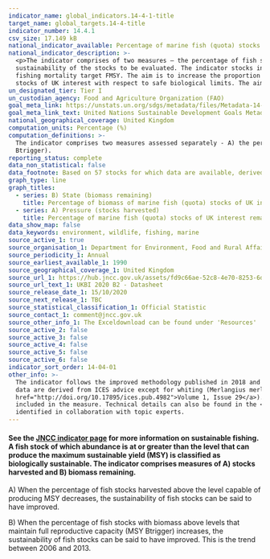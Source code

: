 ```yaml
---
indicator_name: global_indicators.14-4-1-title
target_name: global_targets.14-4-title
indicator_number: 14.4.1
csv_size: 17.149 kB
national_indicator_available: Percentage of marine fish (quota) stocks of UK interest; A) harvested sustainably; B) with biomass at levels that maintain full reproductive capacity
national_indicator_description: >-
  <p>The indicator comprises of two measures – the percentage of fish stocks in seas around the UK that are A) harvested sustainably, and B) at full reproductive capacity. Measures are based on a group of 20 species in 57 stocks for which there are reliable estimates that allow the
  sustainability of the stocks to be evaluated. The indicator stocks include a range of local and widely distributed species of major importance to the UK fishing industry. <p>A) Pressure (stocks harvested) shows trends in the exploitation level of stocks of UK interest with respect to the
  fishing mortality target FMSY. The aim is to increase the proportion of stocks fished at or below the fishing mortality target FMSY and reduce to zero the number of stocks of unknown status relative to FMSY. B) State (biomass remaining) Shows trends in the spawning stock biomass (SSB) of
  stocks of UK interest with respect to safe biological limits. The aim is to increase the proportion of stocks with SSB at or above MSY Btrigger and reduce to zero the number of stocks that have unknown status relative to MSY reference points.
un_designated_tier: Tier I
un_custodian_agency: Food and Agriculture Organization (FAO)
goal_meta_link: https://unstats.un.org/sdgs/metadata/files/Metadata-14-04-01.pdf
goal_meta_link_text: United Nations Sustainable Development Goals Metadata (PDF 370 KB)
national_geographical_coverage: United Kingdom
computation_units: Percentage (%)
computation_definitions: >-
  The indicator comprises two measures assessed separately - A) the percentage of stocks fished at or below the level capable of producing Maximum Sustainable Yield (FMSY); and B) the percentage of stocks with biomass above the level capable of producing Maximum Sustainable Yield (MSY
  Btrigger).
reporting_status: complete
data_non_statistical: false
data_footnote: Based on 57 stocks for which data are available, derived from stock assessment reports.  For B) State (biomass remaining) the final year will typically show an increase in ‘unknown’ status due to the cycle by which updates are made to stock assessments.
graph_type: line
graph_titles:
  - series: B) State (biomass remaining)
    title: Percentage of biomass of marine fish (quota) stocks of UK interest remaining (in relation to the  MSY Btrigger)
  - series: A) Pressure (stocks harvested)
    title: Percentage of marine fish (quota) stocks of UK interest remaining (in relation to FMSY)
data_show_map: false
data_keywords: environment, wildlife, fishing, marine
source_active_1: true
source_organisation_1: Department for Environment, Food and Rural Affairs (DEFRA)
source_periodicity_1: Annual
source_earliest_available_1: 1990
source_geographical_coverage_1: United Kingdom
source_url_1: https://hub.jncc.gov.uk/assets/fd9c66ae-52c8-4e70-8253-6d6a1d23901e
source_url_text_1: UKBI 2020 B2 - Datasheet
source_release_date_1: 15/10/2020
source_next_release_1: TBC
source_statistical_classification_1: Official Statistic 
source_contact_1: comment@jncc.gov.uk
source_other_info_1: The Exceldownload can be found under 'Resources'
source_active_2: false
source_active_3: false
source_active_4: false
source_active_5: false
source_active_6: false
indicator_sort_order: 14-04-01
other_info: >-
  The indicator follows the improved methodology published in 2018 and is not directly comparable with data previously shown here. The method has  changed following developments for the UK national good environmental status indicators for commercial fish and shellfish stocks.<p> All stock
  data are derived from ICES advice except for whiting (Merlangius merlangus) in Division 6.a (West of Scotland), where estimates are derived from the ICES 2019 Report of the Working Group on Celtic Seas Ecoregion (WGCSE), ICES Scientific Reports (<a
  href="http://doi.org/10.17895/ices.pub.4982">Volume 1, Issue 29</a>).<p>Please see  <a href="https://jncc.gov.uk/our-work/ukbi-b2-sustainable-fisheries/#downloads">UK Biodiversity Indicators 2020: B2. Sustainable fisheries</a> for analysis, and further information on the fish stocks
  included in the measure. Technical details can also be found in the <a href="https://hub.jncc.gov.uk/assets/fd9c66ae-52c8-4e70-8253-6d6a1d23901e">UKBI 2020 B2: Technical Background Document B2 (xlsx)</a>. Data follows the UN specification for this indicator. This indicator has been
  identified in collaboration with topic experts.
---
```

#### See the [JNCC indicator page](http://jncc.defra.gov.uk/page-4244) for more information on sustainable fishing. A fish stock of which abundance is at or greater than the level that can produce the maximum sustainable yield (MSY) is classified as biologically sustainable. The indicator comprises measures of A) stocks harvested and B) biomass remaining.   
  
A) When the percentage of fish stocks harvested above the level capable of producing MSY decreases, the sustainability of fish stocks can be said to have improved.  
  
B) When the percentage of fish stocks with biomass above levels that maintain full reproductive capacity (MSY Btrigger) increases, the sustainability of fish stocks can be said to have improved. This is the trend between 2006 and 2013.
